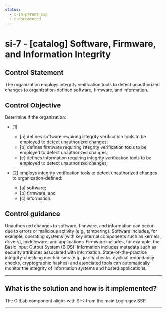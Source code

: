 ```yaml
---
status:
  - c-in-parent-ssp
  - c-documented
---
```


# si-7 - \[catalog\] Software, Firmware, and Information Integrity

## Control Statement

The organization employs integrity verification tools to detect unauthorized changes to organization-defined software, firmware, and information.

## Control Objective

Determine if the organization:

- \[1\]

  - \[a\] defines software requiring integrity verification tools to be employed to detect unauthorized changes;
  - \[b\] defines firmware requiring integrity verification tools to be employed to detect unauthorized changes;
  - \[c\] defines information requiring integrity verification tools to be employed to detect unauthorized changes;

- \[2\] employs integrity verification tools to detect unauthorized changes to organization-defined:

  - \[a\] software;
  - \[b\] firmware; and
  - \[c\] information.

## Control guidance

Unauthorized changes to software, firmware, and information can occur due to errors or malicious activity (e.g., tampering). Software includes, for example, operating systems (with key internal components such as kernels, drivers), middleware, and applications. Firmware includes, for example, the Basic Input Output System (BIOS). Information includes metadata such as security attributes associated with information. State-of-the-practice integrity-checking mechanisms (e.g., parity checks, cyclical redundancy checks, cryptographic hashes) and associated tools can automatically monitor the integrity of information systems and hosted applications.

______________________________________________________________________

## What is the solution and how is it implemented?

The GitLab component aligns with SI-7 from the main Login.gov SSP.

______________________________________________________________________
